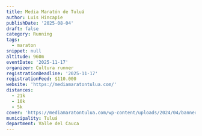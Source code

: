 ```yaml
---
title: Media Maratón de Tuluá
author: Luis Hincapie
publishDate: '2025-08-04'
draft: false
category: Running
tags:
  - maraton
snippet: null
altitude: 960m
eventDate: '2025-11-17'
organizer: Cultura runner
registrationDeadline: '2025-11-17'
registrationFeed: $110.000
website: 'https://mediamaratontulua.com/'
distances:
  - 21k
  - 10k
  - 5k
cover: 'https://mediamaratontulua.com/wp-content/uploads/2024/04/banner-maraton.jpg'
municipality: Tuluá
department: Valle del Cauca
---
```


